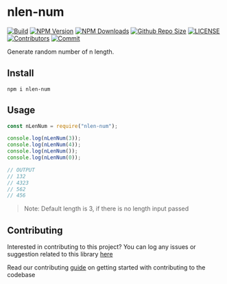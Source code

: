 # nlen-num

[![Build](https://github.com/arshadkazmi42/nlen-num/actions/workflows/nodejs.yml/badge.svg)](https://github.com/arshadkazmi42/nlen-num/actions/workflows/nodejs.yml)
[![NPM Version](https://img.shields.io/npm/v/nlen-num.svg)](https://www.npmjs.com/package/nlen-num)
[![NPM Downloads](https://img.shields.io/npm/dt/nlen-num.svg)](https://www.npmjs.com/package/nlen-num)
[![Github Repo Size](https://img.shields.io/github/repo-size/arshadkazmi42/nlen-num.svg)](https://github.com/arshadkazmi42/nlen-num)
[![LICENSE](https://img.shields.io/npm/l/nlen-num.svg)](https://github.com/arshadkazmi42/nlen-num/blob/master/LICENSE)
[![Contributors](https://img.shields.io/github/contributors/arshadkazmi42/nlen-num.svg)](https://github.com/arshadkazmi42/nlen-num/graphs/contributors)
[![Commit](https://img.shields.io/github/last-commit/arshadkazmi42/nlen-num.svg)](https://github.com/arshadkazmi42/nlen-num/commits/master)

Generate random number of n length.

## Install

```
npm i nlen-num
```

## Usage

```javascript
const nLenNum = require("nlen-num");

console.log(nLenNum(3));
console.log(nLenNum(4));
console.log(nLenNum());
console.log(nLenNum(0));

// OUTPUT
// 132
// 4323
// 562
// 456
```

> Note: Default length is 3, if there is no length input passed

## Contributing

Interested in contributing to this project?
You can log any issues or suggestion related to this library [here](https://github.com/arshadkazmi42/nlen-num/issues/new)

Read our contributing [guide](CONTRIBUTING.md) on getting started with contributing to the codebase
